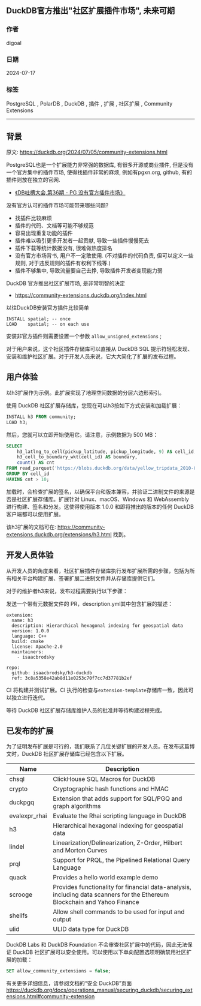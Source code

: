 ## DuckDB官方推出"社区扩展插件市场", 未来可期  
                                                                
### 作者                                    
digoal                                    
                                           
### 日期                                         
2024-07-17                                 
                                        
### 标签                                      
PostgreSQL , PolarDB , DuckDB , 插件 , 扩展 , 社区扩展 , Community Extensions            
                                                               
----                                        
                                                      
## 背景      
原文: https://duckdb.org/2024/07/05/community-extensions.html   
  
PostgreSQL也是一个扩展能力非常强的数据库, 有很多开源或商业插件, 但是没有一个官方集中的插件市场, 使得找插件非常的麻烦, 例如有pgxn.org, github, 有的插件则放在独立的官网.   
- [《DB吐槽大会,第36期 - PG 没有官方插件市场》](../202109/20210904_05.md)    
  
没有官方认可的插件市场可能带来哪些问题?  
- 找插件比较麻烦  
- 插件的代码、文档等可能不够规范  
- 容易出现重复功能的插件  
- 插件难以吸引更多开发者一起贡献, 导致一些插件慢慢死去  
- 插件下载等统计数据没有, 很难做热度排名  
- 没有官方市场背书, 用户不一定敢使用. (不对插件的代码负责, 但可以定义一些规则, 对于违反规则的插件有权利下线等.)     
- 插件不够集中, 导致流量要自己去挣, 导致插件开发者变现能力弱  
  
DuckDB 官方推出社区扩展市场, 是非常明智的决定  
- https://community-extensions.duckdb.org/index.html  
  
以往DuckDB安装官方插件比较简单  
```  
INSTALL spatial; -- once  
LOAD    spatial; -- on each use  
```  
  
安装非官方插件则需要设置一个参数 `allow_unsigned_extensions` ;    
  
对于用户来说，这个社区插件存储库可以直接从 DuckDB SQL 提示符轻松发现、安装和维护社区扩展。对于开发人员来说，它大大简化了扩展的发布过程。  
  
## 用户体验  
以h3扩展作为示例。此扩展实现了地理空间数据的分层六边形索引。  
  
使用 DuckDB 社区扩展存储库，您现在可以h3按如下方式安装和加载扩展：  
```sql  
INSTALL h3 FROM community;  
LOAD h3;  
```  
  
然后，您就可以立即开始使用它。请注意，示例数据为 500 MB：  
```sql  
SELECT  
    h3_latlng_to_cell(pickup_latitude, pickup_longitude, 9) AS cell_id,  
    h3_cell_to_boundary_wkt(cell_id) AS boundary,  
    count() AS cnt  
FROM read_parquet('https://blobs.duckdb.org/data/yellow_tripdata_2010-01.parquet')  
GROUP BY cell_id  
HAVING cnt > 10;  
```  
  
加载时，会检查扩展的签名，以确保平台和版本兼容，并验证二进制文件的来源是否是社区扩展存储库。扩展针对 Linux、macOS、Windows 和 WebAssembly 进行构建、签名和分发。这使得使用版本 1.0.0 和即将推出的版本的任何 DuckDB 客户端都可以使用扩展。  
  
该h3扩展的文档可在: https://community-extensions.duckdb.org/extensions/h3.html 找到。  
  
## 开发人员体验  
从开发人员的角度来看，社区扩展插件存储库执行发布扩展所需的步骤，包括为所有相关平台构建扩展、签署扩展二进制文件并从存储库提供它们。  
  
对于的维护者h3来说，发布过程需要执行以下步骤：  
  
发送一个带有元数据文件的 PR，description.yml其中包含扩展的描述：  
```  
extension:  
  name: h3  
  description: Hierarchical hexagonal indexing for geospatial data  
  version: 1.0.0  
  language: C++  
  build: cmake  
  license: Apache-2.0  
  maintainers:  
    - isaacbrodsky  
  
repo:  
  github: isaacbrodsky/h3-duckdb  
  ref: 3c8a5358e42ab8d11e0253c70f7cc7d37781b2ef  
```  
  
CI 将构建并测试扩展。CI 执行的检查与`extension-template`存储库一致，因此可以独立进行迭代。  
  
等待 DuckDB 社区扩展存储库维护人员的批准并等待构建过程完成。  
  
## 已发布的扩展  
为了证明发布扩展是可行的，我们联系了几位关键扩展的开发人员。在发布这篇博文时，DuckDB 社区扩展存储库已经包含以下扩展。  
  
Name | Description  
---|---  
chsql |  ClickHouse SQL Macros for DuckDB  
crypto  |  Cryptographic hash functions and HMAC  
duckpgq |  Extension that adds support for SQL/PGQ and graph algorithms  
evalexpr_rhai |  Evaluate the Rhai scripting language in DuckDB  
h3  |  Hierarchical hexagonal indexing for geospatial data  
lindel  |  Linearization/Delinearization, Z-Order, Hilbert and Morton Curves  
prql  |  Support for PRQL, the Pipelined Relational Query Language  
quack |  Provides a hello world example demo  
scrooge |  Provides functionality for financial data-analysis, including data scanners for the Ethereum Blockchain and Yahoo Finance  
shellfs |  Allow shell commands to be used for input and output  
ulid  |  ULID data type for DuckDB  
  
DuckDB Labs 和 DuckDB Foundation 不会审查社区扩展中的代码，因此无法保证 DuckDB 社区扩展可以安全使用。可以使用以下单向配置选项明确禁用社区扩展的加载：  
```sql  
SET allow_community_extensions = false;  
```  
   
有关更多详细信息，请参阅文档的“安全 DuckDB”页面 https://duckdb.org/docs/operations_manual/securing_duckdb/securing_extensions.html#community-extension    
     
  
